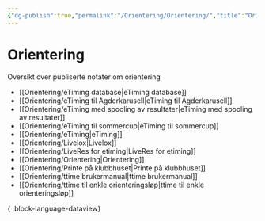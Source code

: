 ```yaml
---
{"dg-publish":true,"permalink":"/Orientering/Orientering/","title":"Orientering"}
---
```



# Orientering

Oversikt over publiserte notater om orientering
- [[Orientering/eTiming database\|eTiming database]]
- [[Orientering/eTiming til Agderkarusell\|eTiming til Agderkarusell]]
- [[Orientering/eTiming med spooling av resultater\|eTiming med spooling av resultater]]
- [[Orientering/eTiming til sommercup\|eTiming til sommercup]]
- [[Orientering/eTiming\|eTiming]]
- [[Orientering/Livelox\|Livelox]]
- [[Orientering/LiveRes for etiming\|LiveRes for etiming]]
- [[Orientering/Orientering\|Orientering]]
- [[Orientering/Printe på klubbhuset\|Printe på klubbhuset]]
- [[Orientering/ttime brukermanual\|ttime brukermanual]]
- [[Orientering/ttime til enkle orienteringsløp\|ttime til enkle orienteringsløp]]

{ .block-language-dataview}